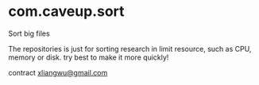 com.caveup.sort
===============

Sort big files

The repositories is just for sorting research in limit resource, such as CPU, memory or disk. 
try best to make it more quickly!

contract xliangwu@gmail.com
